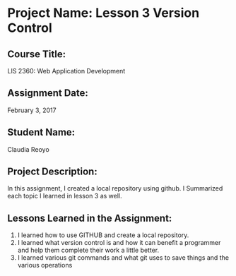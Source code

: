 # Project Name:  Lesson 3 Version Control

## Course Title:
LIS 2360:  Web Application Development

## Assignment Date:  
February 3, 2017

## Student Name:  
Claudia Reoyo

## Project Description:
In this assignment, I created a local repository using github. I Summarized each topic I learned in lesson 3 as well.

## Lessons Learned in the Assignment:
1. I learned how to use GITHUB and create a local repository.
2. I learned what version control is and how it can benefit a programmer and help them complete their work a little better.
3. I learned various git commands and what git uses to save things and the various operations 
